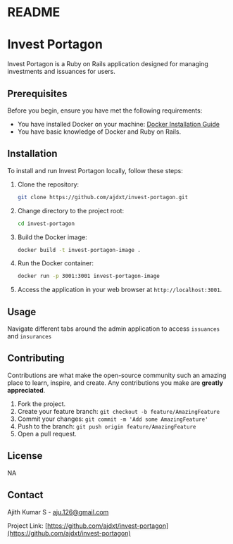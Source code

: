 # README

# Invest Portagon

Invest Portagon is a Ruby on Rails application designed for managing investments and issuances for users.

## Prerequisites

Before you begin, ensure you have met the following requirements:
- You have installed Docker on your machine: [Docker Installation Guide](https://docs.docker.com/get-docker/)
- You have basic knowledge of Docker and Ruby on Rails.

## Installation

To install and run Invest Portagon locally, follow these steps:

1. Clone the repository:
    ```sh
    git clone https://github.com/ajdxt/invest-portagon.git
    ```

2. Change directory to the project root:
    ```sh
    cd invest-portagon
    ```

3. Build the Docker image:
    ```sh
    docker build -t invest-portagon-image .
    ```

4. Run the Docker container:
    ```sh
    docker run -p 3001:3001 invest-portagon-image
    ```

5. Access the application in your web browser at `http://localhost:3001`.

## Usage

Navigate different tabs around the admin application to access `issuances` and `insurances`

## Contributing

Contributions are what make the open-source community such an amazing place to learn, inspire, and create. Any contributions you make are **greatly appreciated**.

1. Fork the project.
2. Create your feature branch: `git checkout -b feature/AmazingFeature`
3. Commit your changes: `git commit -m 'Add some AmazingFeature'`
4. Push to the branch: `git push origin feature/AmazingFeature`
5. Open a pull request.

## License

NA

## Contact

Ajith Kumar S - aju.126@gmail.com

Project Link: [https://github.com/ajdxt/invest-portagon](https://github.com/ajdxt/invest-portagon)

